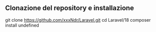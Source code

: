 ## Clonazione del repository e installazione

git clone https://github.com/xxxNdr/Laravel.git
cd Laravel/18
composer install
undefined
